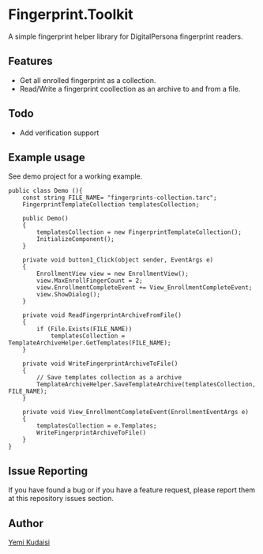 # Fingerprint.Toolkit
A simple fingerprint helper library for DigitalPersona fingerprint readers.

## Features
- Get all enrolled fingerprint as a collection.
- Read/Write a fingerprint coollection as an archive to and from a file.

## Todo
- Add verification support

## Example usage
See demo project for a working example.

```Ç#
public class Demo (){
    const string FILE_NAME= "fingerprints-collection.tarc";
    FingerprintTemplateCollection templatesCollection;

    public Demo()
    {
        templatesCollection = new FingerprintTemplateCollection();
        InitializeComponent();
    }

    private void button1_Click(object sender, EventArgs e)
    {
        EnrollmentView view = new EnrollmentView();
        view.MaxEnrollFingerCount = 2;
        view.EnrollmentCompleteEvent += View_EnrollmentCompleteEvent;
        view.ShowDialog();
    }

    private void ReadFingerprintArchiveFromFile()
    {
        if (File.Exists(FILE_NAME))
            templatesCollection =  TemplateArchiveHelper.GetTemplates(FILE_NAME);
    }
    
    private void WriteFingerprintArchiveToFile()
    {
        // Save templates collection as a archive
        TemplateArchiveHelper.SaveTemplateArchive(templatesCollection, FILE_NAME);
    }

    private void View_EnrollmentCompleteEvent(EnrollmentEventArgs e)
    {
        templatesCollection = e.Templates;
        WriteFingerprintArchiveToFile()
    }
}
````

## Issue Reporting

If you have found a bug or if you have a feature request, please report them at this repository issues section.

## Author

[Yemi Kudaisi](https://github.com/yemikudaisi)
